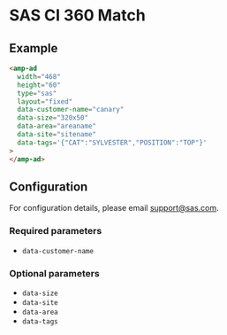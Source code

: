 <!---
Copyright 2019 The AMP HTML Authors. All Rights Reserved.

Licensed under the Apache License, Version 2.0 (the "License");
you may not use this file except in compliance with the License.
You may obtain a copy of the License at

      http://www.apache.org/licenses/LICENSE-2.0

Unless required by applicable law or agreed to in writing, software
distributed under the License is distributed on an "AS-IS" BASIS,
WITHOUT WARRANTIES OR CONDITIONS OF ANY KIND, either express or implied.
See the License for the specific language governing permissions and
limitations under the License.
-->

# SAS CI 360 Match

## Example

```html
<amp-ad
  width="468"
  height="60"
  type="sas"
  layout="fixed"
  data-customer-name="canary"
  data-size="320x50"
  data-area="areaname"
  data-site="sitename"
  data-tags='{"CAT":"SYLVESTER","POSITION":"TOP"}'
>
</amp-ad>
```

## Configuration

For configuration details, please email support@sas.com.

### Required parameters

- `data-customer-name`

### Optional parameters

- `data-size`
- `data-site`
- `data-area`
- `data-tags`

